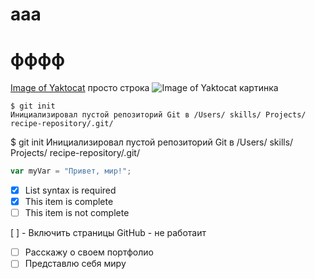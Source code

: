 # ааа 
# фффф
[Image of Yaktocat](https://octodex.github.com/images/yaktocat.png) просто строка
![Image of Yaktocat](https://octodex.github.com/images/yaktocat.png) картинка


```
$ git init
Инициализировал пустой репозиторий Git в /Users/ skills/ Projects/ recipe-repository/.git/
```

$ git init
Инициализировал пустой репозиторий Git в /Users/ skills/ Projects/ recipe-repository/.git/

``` javascript 
var myVar = "Привет, мир!";
```

- [x] List syntax is required
- [x] This item is complete
- [ ] This item is not complete

[ ] - Включить страницы GitHub  - не работаит 
- [ ] Расскажу о своем портфолио 
- [ ] Представлю себя миру
